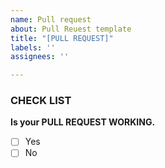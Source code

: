 ```yaml
---
name: Pull request
about: Pull Reuest template
title: "[PULL REQUEST]"
labels: ''
assignees: ''

---
```


### CHECK LIST 

**Is your PULL REQUEST WORKING.**
- [ ] Yes
- [ ] No

<!-- Below things are for you to check before submitting, and its not needed to add them

**Is this PULL REQUEST a PATCH FOR ISSUE? If yes please mention the issue id**

**Is this PULL REQUEST a UPDATE FOR FEATURE REQUEST? If yes please mention the issue id**
-->
